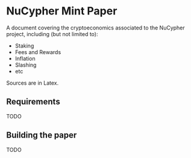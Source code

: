 # NuCypher Mint Paper

A document covering the cryptoeconomics associated to the NuCypher project, including (but not limited to): 

* Staking
* Fees and Rewards
* Inflation
* Slashing
* etc

Sources are in Latex.


## Requirements

TODO

## Building the paper

TODO